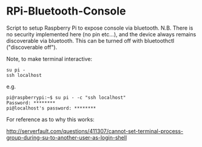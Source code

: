 # RPi-Bluetooth-Console

Script to setup Raspberry Pi to expose console via bluetooth.
N.B. There is no security implemented here (no pin etc...),
and the device always remains discoverable via bluetooth.
This can be turned off with bluetoothctl ("discoverable off").

Note, to make terminal interactive:
```
su pi -
ssh localhost
```
e.g.
```
pi@raspberrypi:~$ su pi - -c "ssh localhost"
Password: ********
pi@localhost's password: ********
```

For reference as to why this works:

http://serverfault.com/questions/411307/cannot-set-terminal-process-group-during-su-to-another-user-as-login-shell
